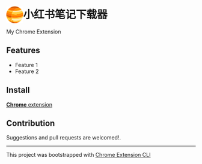 # <img src="public/icons/icon_48.png" width="45" align="left"> 小红书笔记下载器

My Chrome Extension

## Features

- Feature 1
- Feature 2

## Install

[**Chrome** extension]()

## Contribution

Suggestions and pull requests are welcomed!.

---

This project was bootstrapped with [Chrome Extension CLI](https://github.com/dutiyesh/chrome-extension-cli)


